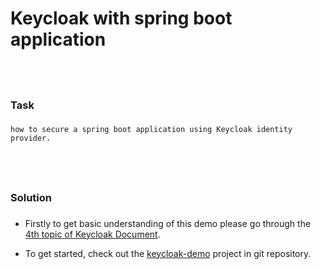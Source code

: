 Keycloak with spring boot application
=====================================

<br><h3>Task<h3> 
----------------

	how to secure a spring boot application using Keycloak identity provider.
 
 
<br><h3>Solution<h3> 
-----------------

- Firstly to get basic understanding of this demo please go through the <a target = "_blank" href="https://docs.google.com/document/d/1p2CvWO3SW7n-37SEJqIbeyJVK1A0KTcUWoab8lXmpcY/edit#heading=h.x3ezebql38vw">4th topic of  Keycloak Document</a>.


- To get started, check out the <a target = "_blank" href="https://github.com/pradipinexture/keycloak-with-spring-boot/tree/main/1.%20Keycloak%20With%20Spring%20Boot/keycloak-demo">keycloak-demo</a> project in git repository.
